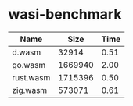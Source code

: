 # wasi-benchmark

|Name|Size|Time|
|-|-|-|
|d.wasm|32914|0.51|
|go.wasm|1669940|2.00|
|rust.wasm|1715396|0.50|
|zig.wasm|573071|0.61|
